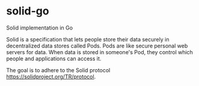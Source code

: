 # solid-go
Solid implementation in Go

Solid is a specification that lets people store their data securely in decentralized data stores called Pods. Pods are like secure personal web servers for data. When data is stored in someone's Pod, they control which people and applications can access it. 

The goal is to adhere to the Solid protocol https://solidproject.org/TR/protocol. 
